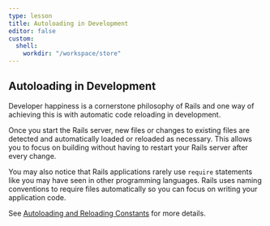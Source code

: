 ```yaml
---
type: lesson
title: Autoloading in Development
editor: false
custom:
  shell:
    workdir: "/workspace/store"
---
```


Autoloading in Development
----------------

Developer happiness is a cornerstone philosophy of Rails and one way of
achieving this is with automatic code reloading in development.

Once you start the Rails server, new files or changes to existing files are
detected and automatically loaded or reloaded as necessary. This allows you to
focus on building without having to restart your Rails server after every
change.

You may also notice that Rails applications rarely use `require` statements like
you may have seen in other programming languages. Rails uses naming conventions
to require files automatically so you can focus on writing your application
code.

See
[Autoloading and Reloading Constants](https://guides.rubyonrails.org/autoloading_and_reloading_constants.html)
for more details.
